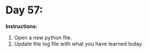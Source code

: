 # Day 57: 
**Instructions:** 
1. Open a new python file.
2. Update the log file with what you have learned today.
